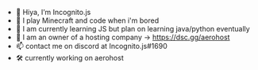 - 👋 Hiya, I’m Incognito.js
- 👀 I play Minecraft and code when i'm bored
- 🌱 I am currently learning JS but plan on learning java/python eventually
- 🏢 I am an owner of a hosting company -> https://dsc.gg/aerohost
- 📫 contact me on discord at Incognito.js#1690
- 🛠️ currently working on  aerohost
